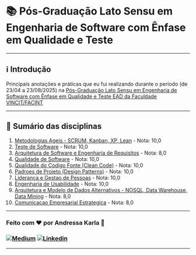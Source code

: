 # :books: Pós-Graduação Lato Sensu em Engenharia de Software com Ênfase em Qualidade e Teste
---
## :information_source: Introdução
Principais anotações e práticas que eu fui realizando durante o período (de 23/04 a 23/08/2025) na [Pós-Graduação Lato Sensu em Engenharia de Software com Ênfase em Qualidade e Teste EAD da Faculdade VINCIT/FACINT](https://facint.edu.br/cursos/engenharia-de-software-com-enfase-em-qualidade-e-teste)

---
## 🧭 Sumário das disciplinas
1. [Metodologias Ageis - SCRUM, Kanban, XP, Lean](./1.%20Metodologias%20Ageis%20-%20SCRUM,%20Kanban,%20XP,%20Lean) - Nota: 10,0
2. [Teste de Software](./2.%20Teste%20de%20Software/) - Nota: 10,0
3. [Arquitetura de Software e Engenharia de Requisitos](./3.%20Arquitetura%20de%20Software%20e%20Engenharia%20de%20Requisitos/) - Nota: 8,0
4. [Qualidade de Software](./4.%20Qualidade%20de%20Software/) - Nota: 10,0
5. [Qualidade do Codigo Fonte (Clean Code)](./5.%20Qualidade%20do%20Codigo%20Fonte%20(Clean%20Code)/) - Nota: 10,0
6. [Padroes de Projeto (Design Patterns)](./6.%20Padroes%20de%20Projeto%20(Design%20Patterns)/) - Nota: 10,0
7. [Lideranca e Gestao de Pessoas](./7.%20Lideranca%20e%20Gestao%20de%20Pessoas/) - Nota: 10,0
8. [Engenharia de Usabilidade](./8.%20Engenharia%20de%20Usabilidade/) - Nota: 10,0
9. [Arquitetura e Modelo de Dados Alternativos - NOSQL, Data Warehouse, Data Mining](./9.%20Arquitetura%20e%20Modelo%20de%20Dados%20Alternativos%20-%20NOSQL,%20Data%20Warehouse,%20Data%20Mining/) - Nota: 8,0
10. [Comunicacao Empresarial Estrategica](./10.%20Comunicacao%20Empresarial%20Estrategica/) - Nota: 8,0

---
### Feito com ❤️ por Andressa Karla :wave: 

### [![Medium](https://img.shields.io/badge/-Medium-595D60?style=plastic&logo=Medium&logoColor=white&link=https://medium.com/@andressakarla)](https://medium.com/@andressakarla) [![Linkedin](https://img.shields.io/badge/-LinkedIn-595D60?style=plastic&logo=Linkedin&logoColor=white&link=https://www.linkedin.com/in/andressakarla/)](https://www.linkedin.com/in/andressakarla/)

---